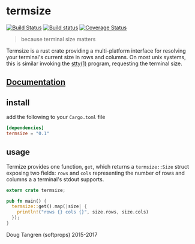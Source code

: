 # termsize

[![Build Status](https://travis-ci.org/softprops/termsize.svg)](https://travis-ci.org/softprops/termsize) [![Build status](https://ci.appveyor.com/api/projects/status/ilics7dppw0vl6gb?svg=true)](https://ci.appveyor.com/project/softprops/termsize) [![Coverage Status](https://coveralls.io/repos/softprops/termsize/badge.svg?branch=master&service=github)](https://coveralls.io/github/softprops/termsize?branch=master)

> because terminal size matters

Termsize is a rust crate providing a multi-platform interface for resolving
your terminal's current size in rows and columns. On most unix systems, this is similar invoking the [stty(1)](http://man7.org/linux/man-pages/man1/stty.1.html) program, requesting the terminal size.


## [Documentation](https://softprops.github.com/termsize)

## install

add the following to your `Cargo.toml` file

```toml
[dependencies]
termsize = "0.1"
```

## usage

Termize provides one function, `get`, which returns a `termsize::Size` struct
exposing two fields: `rows` and `cols` representing the number of rows and columns
a a terminal's stdout supports.

```rust
extern crate termsize;

pub fn main() {
  termsize::get().map(|size| {
    println!("rows {} cols {}", size.rows, size.cols)
  });
}
```

Doug Tangren (softprops) 2015-2017